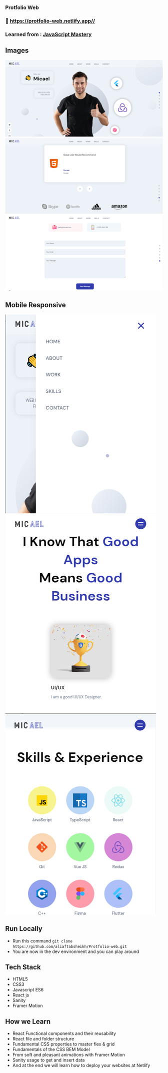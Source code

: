 ### Protfolio Web

### :link: https://protfolio-web.netlify.app//

### Learned from : [JavaScript Mastery](https://youtu.be/3HNyXCPDQ7Q)


## Images

<img src='./frontend_react/src/assets/L-1.png'/>
<img src='./frontend_react/src/assets/L-3.png'/>
<img src='./frontend_react/src/assets/L-4.png'/>


## Mobile Responsive

<img src='./frontend_react/src/assets/MR-1.png'/>
<img src='./frontend_react/src/assets/MR-2.png'/>
<img src='./frontend_react/src/assets/MR-3.png'/>


## Run Locally

- Run this command `git clone https://github.com/aliaftabsheikh/Protfolio-web.git`
- You are now in the dev environment and you can play around

## Tech Stack

- HTML5
- CSS3
- Javascript ES6
- React js
- Sanity
- Framer Motion

## How we Learn

- React Functional components and their reusability
- React file and folder structure
- Fundamental CSS properties to master flex & grid
- Fundamentals of the CSS BEM Model
- From soft and pleasant animations with Framer Motion
- Sanity usage to get and insert data
- And at the end we will learn how to deploy your websites at Netlify
